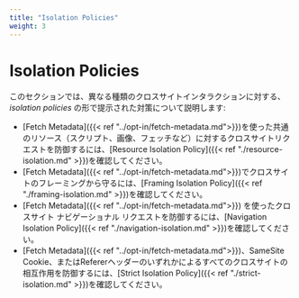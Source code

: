 ```yaml
---
title: "Isolation Policies"
weight: 3
---
```


# Isolation Policies

このセクションでは、異なる種類のクロスサイトインタラクションに対する、_isolation policies_ の形で提示された対策について説明します:

* [Fetch Metadata]({{< ref "../opt-in/fetch-metadata.md">}})を使った共通のリソース（スクリプト、画像、フェッチなど）に対するクロスサイトリクエストを防御するには、[Resource Isolation Policy]({{< ref "./resource-isolation.md" >}})を確認してください。
* [Fetch Metadata]({{< ref "../opt-in/fetch-metadata.md">}})でクロスサイトのフレーミングから守るには、[Framing Isolation Policy]({{< ref "./framing-isolation.md" >}})を確認してください。
* [Fetch Metadata]({{< ref "../opt-in/fetch-metadata.md">}}) を使ったクロスサイト ナビゲーショナル リクエストを防御するには、[Navigation Isolation Policy]({{< ref "./navigation-isolation.md" >}})を確認してください。
* [Fetch Metadata]({{< ref "../opt-in/fetch-metadata.md">}})、SameSite Cookie、またはRefererヘッダーのいずれかによるすべてのクロスサイトの相互作用を防御するには、[Strict Isolation Policy]({{< ref "./strict-isolation.md" >}})を確認してください。
